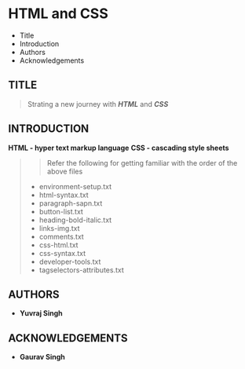 # HTML and CSS

- Title
- Introduction
- Authors
- Acknowledgements

## TITLE

> Strating a new journey with ***HTML*** and ***CSS***

## INTRODUCTION

**HTML - hyper text markup language**
**CSS - cascading style sheets** 

>
>> Refer the following for getting familiar with the order of the above files
>
> - environment-setup.txt
> - html-syntax.txt
> - paragraph-sapn.txt
> - button-list.txt
> - heading-bold-italic.txt
> - links-img.txt
> - comments.txt
> - css-html.txt
> - css-syntax.txt
> - developer-tools.txt
> - tagselectors-attributes.txt
>

## AUTHORS

- **Yuvraj Singh**

## ACKNOWLEDGEMENTS

- **Gaurav Singh**

